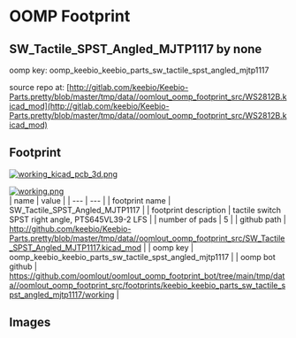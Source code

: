 # OOMP Footprint  
## SW_Tactile_SPST_Angled_MJTP1117  by none  
  
oomp key: oomp_keebio_keebio_parts_sw_tactile_spst_angled_mjtp1117  
  
source repo at: [http://gitlab.com/keebio/Keebio-Parts.pretty/blob/master/tmp/data//oomlout_oomp_footprint_src/WS2812B.kicad_mod](http://gitlab.com/keebio/Keebio-Parts.pretty/blob/master/tmp/data//oomlout_oomp_footprint_src/WS2812B.kicad_mod)  
## Footprint  
  
[![working_kicad_pcb_3d.png](working_kicad_pcb_3d_600.png)](working_kicad_pcb_3d.png)  
  
[![working.png](working_600.png)](working.png)  
| name | value | 
| --- | --- | 
| footprint name | SW_Tactile_SPST_Angled_MJTP1117 | 
| footprint description | tactile switch SPST right angle, PTS645VL39-2 LFS | 
| number of pads | 5 | 
| github path | http://github.com/keebio/Keebio-Parts.pretty/blob/master/tmp/data//oomlout_oomp_footprint_src/SW_Tactile_SPST_Angled_MJTP1117.kicad_mod | 
| oomp key | oomp_keebio_keebio_parts_sw_tactile_spst_angled_mjtp1117 | 
| oomp bot github | https://github.com/oomlout/oomlout_oomp_footprint_bot/tree/main/tmp/data//oomlout_oomp_footprint_src/footprints/keebio_keebio_parts_sw_tactile_spst_angled_mjtp1117/working | 
## Images  
